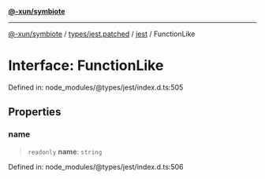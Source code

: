 [**@-xun/symbiote**](../../../../../README.md)

***

[@-xun/symbiote](../../../../../README.md) / [types/jest.patched](../../../README.md) / [jest](../README.md) / FunctionLike

# Interface: FunctionLike

Defined in: node\_modules/@types/jest/index.d.ts:505

## Properties

### name

> `readonly` **name**: `string`

Defined in: node\_modules/@types/jest/index.d.ts:506
